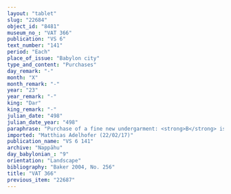 ```yaml
---
layout: "tablet"
slug: "22684"
object_id: "8481"
museum_no_: "VAT 366"
publication: "VS 6"
text_number: "141"
period: "Each"
place_of_issue: "Babylon city"
type_and_content: "Purchases"
day_remark: "-"
month: "X"
month_remark: "-"
year: "23"
year_remark: "-"
king: "Dar"
king_remark: "-"
julian_date: "498"
julian_date_year: "498"
paraphrase: "Purchase of a fine new undergarment: <strong>B</strong> is to deliver to <strong>A</strong> 1 fine new ungergarment (<em>&scaron;upalītu</em>) in Ayyāru (II) of the 23<sup>rd</sup> (<em>sic</em>; that is before the tablet was written) year. <strong>A</strong> is to pay 1 shekel of stamped silver to <strong>B</strong>. 3 witnesses and the scribe (Nidintu-Marduk//Rab-ban&ecirc;) (brother-in-law of <strong>A</strong>).<br /> &nbsp;<br /> <strong>A</strong> = &Scaron;ellebu/Iddin-Nab&ucirc;//Nappāhu; <strong>B</strong>&nbsp;= Aplāya/Pirˀu//Amēl-Ea<br /> &nbsp;"
imported: "Matthias Adelhofer (22/02/17)"
publication_name: "VS 6 141"
archive: "Nappāhu"
day_babylonian_: "9"
orientation: "Landscape"
bibliography: "Baker 2004, No. 256"
title: "VAT 366"
previous_item: "22687"
---
```

